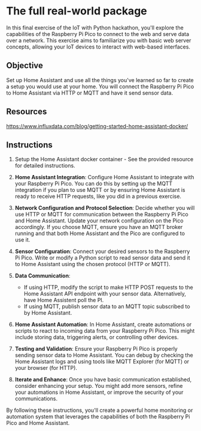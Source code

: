 # The full real-world package

In this final exercise of the IoT with Python hackathon, you'll explore the capabilities of the Raspberry Pi Pico to connect to the web and serve data over a network. This exercise aims to familiarize you with basic web server concepts, allowing your IoT devices to interact with web-based interfaces.

## Objective

Set up Home Assistant and use all the things you've learned so far to create a setup you would use at your home. You will connect the Raspberry Pi Pico to Home Assistant via HTTP or MQTT and have it send sensor data.

## Resources

https://www.influxdata.com/blog/getting-started-home-assistant-docker/

## Instructions

1. Setup the Home Assistant docker container - See the provided resource for detailed instructions.

2. **Home Assistant Integration**: Configure Home Assistant to integrate with your Raspberry Pi Pico. You can do this by setting up the MQTT integration if you plan to use MQTT or by ensuring Home Assistant is ready to receive HTTP requests, like you did in a previous exercise.

3. **Network Configuration and Protocol Selection**: Decide whether you will use HTTP or MQTT for communication between the Raspberry Pi Pico and Home Assistant. Update your network configuration on the Pico accordingly. If you choose MQTT, ensure you have an MQTT broker running and that both Home Assistant and the Pico are configured to use it.

4. **Sensor Configuration**: Connect your desired sensors to the Raspberry Pi Pico. Write or modify a Python script to read sensor data and send it to Home Assistant using the chosen protocol (HTTP or MQTT).

5. **Data Communication**:

   - If using HTTP, modify the script to make HTTP POST requests to the Home Assistant API endpoint with your sensor data. Alternatively, have Home Assistent poll the PI.
   - If using MQTT, publish sensor data to an MQTT topic subscribed to by Home Assistant.

6. **Home Assistant Automation**: In Home Assistant, create automations or scripts to react to incoming data from your Raspberry Pi Pico. This might include storing data, triggering alerts, or controlling other devices.

7. **Testing and Validation**: Ensure your Raspberry Pi Pico is properly sending sensor data to Home Assistant. You can debug by checking the Home Assistant logs and using tools like MQTT Explorer (for MQTT) or your browser (for HTTP).

8. **Iterate and Enhance**: Once you have basic communication established, consider enhancing your setup. You might add more sensors, refine your automations in Home Assistant, or improve the security of your communications.

By following these instructions, you'll create a powerful home monitoring or automation system that leverages the capabilities of both the Raspberry Pi Pico and Home Assistant.
